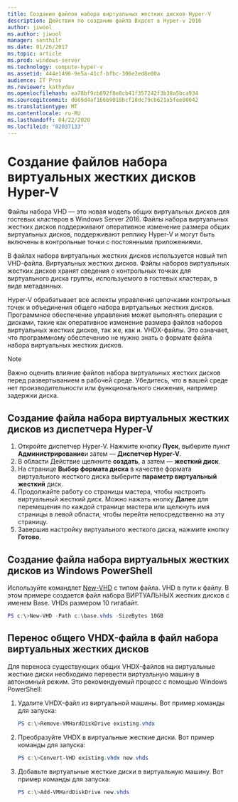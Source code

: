 ```yaml
---
title: Создание файлов набора виртуальных жестких дисков Hyper-V
description: Действия по созданию файла Вхдсет в Hyper-v 2016
author: jiwool
ms.author: jiwool
manager: senthilr
ms.date: 01/26/2017
ms.topic: article
ms.prod: windows-server
ms.technology: compute-hyper-v
ms.assetid: 444e1496-9e5a-41cf-bfbc-306e2ed8e00a
audience: IT Pros
ms.reviewer: kathydav
ms.openlocfilehash: ea78bf9cb892f8e8cb41f357242f3b38a5bca934
ms.sourcegitcommit: d669d4af166b9018bcf18dc79cb621a5fee80042
ms.translationtype: MT
ms.contentlocale: ru-RU
ms.lasthandoff: 04/22/2020
ms.locfileid: "82037133"
---
```

# <a name="create-hyper-v-vhd-set-files"></a>Создание файлов набора виртуальных жестких дисков Hyper-V
Файлы набора VHD — это новая модель общих виртуальных дисков для гостевых кластеров в Windows Server 2016. Файлы набора виртуальных жестких дисков поддерживают оперативное изменение размера общих виртуальных дисков, поддерживают реплику Hyper-V и могут быть включены в контрольные точки с постоянными приложениями. 

В файлах набора виртуальных жестких дисков используется новый тип VHD-файла. Виртуальных жестких дисков. Файлы наборов виртуальных жестких дисков хранят сведения о контрольных точках для виртуального диска группы, используемого в гостевых кластерах, в виде метаданных.

Hyper-V обрабатывает все аспекты управления цепочками контрольных точек и объединения общего набора виртуальных жестких дисков. Программное обеспечение управления может выполнять операции с дисками, такие как оперативное изменение размера файлов наборов виртуальных жестких дисков, так же, как и. VHDX-файлы. Это означает, что программному обеспечению не нужно знать о формате файла набора виртуальных жестких дисков.

> [!NOTE]  
> Важно оценить влияние файлов набора виртуальных жестких дисков перед развертыванием в рабочей среде. Убедитесь, что в вашей среде нет производительности или функционального снижения, например задержки диска.

## <a name="create-a-vhd-set-file-from-hyper-v-manager"></a>Создание файла набора виртуальных жестких дисков из диспетчера Hyper-V

1.  Откройте диспетчер Hyper-V. Нажмите кнопку **Пуск**, выберите пункт **Администрирование**и затем — **Диспетчер Hyper-V**.
2.  В области Действие щелкните **создать**, а затем — **жесткий диск**.
3.  На странице **Выбор формата диска** в качестве формата виртуального жесткого диска выберите **параметр виртуальный жесткий** диск.
4.  Продолжайте работу со страницы мастера, чтобы настроить виртуальный жесткий диск. Можно нажать кнопку **Далее** для перемещения по каждой странице мастера или щелкнуть имя страницы в левой области, чтобы перейти непосредственно на эту страницу.
5.  Завершив настройку виртуального жесткого диска, нажмите кнопку **Готово**.

## <a name="create-a-vhd-set-file-from-windows-powershell"></a>Создание файла набора виртуальных жестких дисков из Windows PowerShell

Используйте командлет [New-VHD](https://technet.microsoft.com/library/hh848503.aspx) с типом файла. VHD в пути к файлу. В этом примере создается файл набора ВИРТУАЛЬНЫХ жестких дисков с именем Base. VHDs размером 10 гигабайт.

``` PowerShell
PS c:\>New-VHD -Path c:\base.vhds -SizeBytes 10GB
```

## <a name="migrate-a-shared-vhdx-file-to-a-vhd-set-file"></a>Перенос общего VHDX-файла в файл набора виртуальных жестких дисков

Для переноса существующих общих VHDX-файлов на виртуальные жесткие диски необходимо перевести виртуальную машину в автономный режим. Это рекомендуемый процесс с помощью Windows PowerShell:

1. Удалите VHDX-файл из виртуальной машины. Вот пример команды для запуска: 
   ``` PowerShell
   PS c:\>Remove-VMHardDiskDrive existing.vhdx
   ```
  
2. Преобразуйте VHDX в виртуальные жесткие диски. Вот пример команды для запуска:
   ``` PowerShell
   PS c:\>Convert-VHD existing.vhdx new.vhds
   ```
  
3. Добавьте виртуальные жесткие диски в виртуальную машину. Вот пример команды для запуска:
   ``` PowerShell
   PS c:\>Add-VMHardDiskDrive new.vhds
   ```
  



